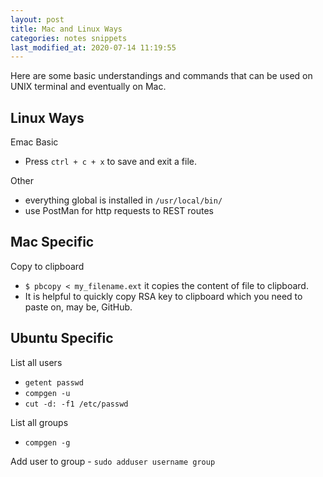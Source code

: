 ```yaml
---
layout: post
title: Mac and Linux Ways
categories: notes snippets
last_modified_at: 2020-07-14 11:19:55
---
```


Here are some basic understandings and commands that can be used on UNIX terminal and eventually on Mac. 

## Linux Ways

Emac Basic
- Press `ctrl + c + x` to save and exit a file.

Other
- everything global is installed in `/usr/local/bin/`
- use PostMan for http requests to REST routes

## Mac Specific

Copy to clipboard
- `$ pbcopy < my_filename.ext` it copies the content of file to clipboard.
- It is helpful to quickly copy RSA key to clipboard which you need to paste on, may be, GitHub.

## Ubuntu Specific

List all users 
- `getent passwd`
- `compgen -u`
- `cut -d: -f1 /etc/passwd`

List all groups
- `compgen -g`

Add user to group - `sudo adduser username group`